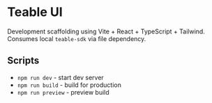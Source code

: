 # Teable UI

Development scaffolding using Vite + React + TypeScript + Tailwind. Consumes local `teable-sdk` via file dependency.

## Scripts

- `npm run dev` - start dev server
- `npm run build` - build for production
- `npm run preview` - preview build
